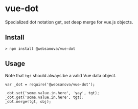 # vue-dot

Specialized dot notation get, set deep merge for vue.js objects.


## Install

~~~
> npm install @websanova/vue-dot
~~~


## Usage

Note that `tgt` should always be a valid Vue data object.

~~~
var _dot = require('@websanova/vue-dot');

_dot.set('some.value.in.here', 'yay', tgt);
_dot.get('some.value.in.here', tgt);
_dot.merge(tgt, obj);
~~~
